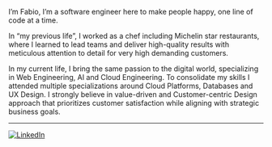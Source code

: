 I’m Fabio, I’m a software engineer here to make people happy, one line of code at a time. 

In “my previous life”, I worked as a chef  including Michelin star restaurants, where I learned to lead teams and deliver high-quality results with meticulous attention to detail for very high demanding customers. 

In my current life, I bring the same passion to the digital world, specializing in Web Engineering, AI and Cloud Engineering. 
To consolidate my skills I attended multiple specializations around Cloud Platforms, Databases and UX Design. I strongly believe in value-driven and Customer-centric Design approach that prioritizes customer satisfaction while aligning with strategic business goals.

<hr />

<p><a href="https://www.linkedin.com/in/fabio-di-ceglie/" target="_blank"><img alt="LinkedIn" src="https://img.shields.io/badge/linkedin-%230077B5.svg?&style=for-the-badge&logo=linkedin&logoColor=white" /></a></p>


